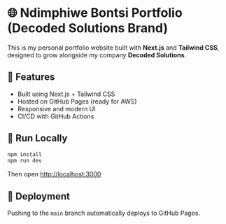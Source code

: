 # 🌐 Ndimphiwe Bontsi Portfolio (Decoded Solutions Brand)

This is my personal portfolio website built with **Next.js** and **Tailwind CSS**, designed to grow alongside my company **Decoded Solutions**.

## 🚀 Features
- Built using Next.js + Tailwind CSS
- Hosted on GitHub Pages (ready for AWS)
- Responsive and modern UI
- CI/CD with GitHub Actions

## 🧰 Run Locally
```bash
npm install
npm run dev
```

Then open [http://localhost:3000](http://localhost:3000)

## 🧱 Deployment
Pushing to the `main` branch automatically deploys to GitHub Pages.

